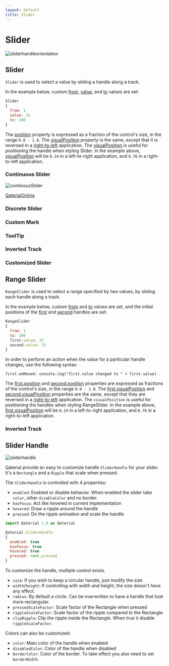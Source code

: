 ```yaml
---
layout: default
title: Slider
---
```


# Slider

![sliderhandleorientation](https://user-images.githubusercontent.com/17255804/86527361-74afa600-be9e-11ea-8c1b-f1ffb4b32b34.gif)

##  Slider

`Slider` is used to select a value by sliding a handle along a track.

In the example below, custom [from](https://doc.qt.io/qt-5/qml-qtquick-controls2-slider.html#from-prop), [value](https://doc.qt.io/qt-5/qml-qtquick-controls2-slider.html#value-prop), and [to](https://doc.qt.io/qt-5/qml-qtquick-controls2-slider.html#to-prop) values are set:

```js
Slider 
{
  from: 1
  value: 25
  to: 100
}
```

The [position](https://doc.qt.io/qt-5/qml-qtquick-controls2-slider.html#position-prop) property is expressed as a fraction of the control's size, in the range `0.0 - 1.0`. The [visualPosition](https://doc.qt.io/qt-5/qml-qtquick-controls2-slider.html#visualPosition-prop) property is the same, except that it is reversed in a [right-to-left](https://doc.qt.io/qt-5/qtquick-positioning-righttoleft.html) application. The [visualPosition](https://doc.qt.io/qt-5/qml-qtquick-controls2-slider.html#visualPosition-prop) is useful for positioning the handle when styling Slider. In the example above, [visualPosition](https://doc.qt.io/qt-5/qml-qtquick-controls2-slider.html#visualPosition-prop) will be `0.24` in a left-to-right application, and `0.76` in a right-to-left application.

### Continuous Slider

![continousSlider](https://user-images.githubusercontent.com/17255804/86528037-c1967b00-bea4-11ea-8a86-ff618c0739d1.gif)

[QaterialOnline](https://tinyurl.com/y8rklqz8)

### Discrete Slider

### Custom Mark

### ToolTip

### Inverted Track

### Customized Slider

## Range Slider

`RangeSlider` is used to select a range specified by two values, by sliding each handle along a track.

In the example below, custom [from](https://doc.qt.io/qt-5/qml-qtquick-controls2-rangeslider.html#from-prop) and [to](https://doc.qt.io/qt-5/qml-qtquick-controls2-rangeslider.html#to-prop) values are set, and the initial positions of the [first](https://doc.qt.io/qt-5/qml-qtquick-controls2-rangeslider.html#first-prop) and [second](https://doc.qt.io/qt-5/qml-qtquick-controls2-rangeslider.html#second-prop) handles are set:

```js
RangeSlider 
{
  from: 1
  to: 100
  first.value: 25
  second.value: 75
}
```

In order to perform an action when the value for a particular handle changes, use the following syntax:

```
first.onMoved: console.log("first.value changed to " + first.value)
```

The [first.position](https://doc.qt.io/qt-5/qml-qtquick-controls2-rangeslider.html#first.position-prop) and [second.position](https://doc.qt.io/qt-5/qml-qtquick-controls2-rangeslider.html#second.position-prop) properties are expressed as fractions of the control's size, in the range `0.0 - 1.0`. The [first.visualPosition](https://doc.qt.io/qt-5/qml-qtquick-controls2-rangeslider.html#first.visualPosition-prop) and [second.visualPosition](https://doc.qt.io/qt-5/qml-qtquick-controls2-rangeslider.html#second.visualPosition-prop) properties are the same, except that they are reversed in a [right-to-left](https://doc.qt.io/qt-5/qtquick-positioning-righttoleft.html) application. The `visualPosition` is useful for positioning the handles when styling RangeSlider. In the example above, [first.visualPosition](https://doc.qt.io/qt-5/qml-qtquick-controls2-rangeslider.html#first.visualPosition-prop) will be `0.24` in a left-to-right application, and `0.76` in a right-to-left application.

### Inverted Track

## Slider Handle

![sliderhandle](https://user-images.githubusercontent.com/17255804/86526728-d4ef1980-be97-11ea-9a27-4cb365c7046e.gif)

Qaterial provide an easy to customize handle `SliderHandle` for your slider. It's a `Rectangle` and a `Ripple` that scale when pressed.

The `SliderHandle` is controlled with 4 properties:

* `enabled`: Enabled or disable behavior. When enabled the slider take `color`, other `disableColor` and no border.
* `hasFocus`: Act like hovered in current implementation
* `hovered`: Draw a ripple around the handle
* `pressed`: Do the ripple animation and scale the handle

```js
import Qaterial 1.0 as Qaterial

Qaterial.SliderHandle
{
  enabled: true
  hasFocus: true
  hovered: true
  pressed: root.pressed
}
```

To customize the handle, multiple control exists.

* `size`: If you wish to keep a circular handle, just modify the size
* `width`/`height`: If controlling with width and height, the size doesn't have any effect.
* `radius`: By default a circle. Can be overwritten to have a handle that look  more rectangular.
* `pressedScaleFactor`: Scale factor of the Rectangle when pressed
* `rippleScaleFactor`: Scale factor of the ripple compared to the Rectangle.
* `clipRipple`: Clip the ripple inside the Rectangle. When true it disable `rippleScaleFactor`.

Colors can also be customized:

* `color`: Main color of the handle when enabled
* `disabledColor`: Color of the handle when disabled
* `borderColor`: Color of the border. To take effect you also need to set `borderWidth`.